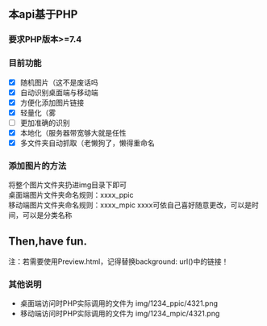 ## 本api基于PHP  
### 要求PHP版本>=7.4
### 目前功能  
- [x] 随机图片（这不是废话吗
- [x] 自动识别桌面端与移动端
- [x] 方便化添加图片链接
- [x] 轻量化（雾
- [ ] 更加准确的识别
- [x] 本地化（服务器带宽够大就是任性
- [x] 多文件夹自动抓取（老懒狗了，懒得重命名

### 添加图片的方法
将整个图片文件夹扔进img目录下即可  
桌面端图片文件夹命名规则：xxxx_ppic  
移动端图片文件夹命名规则：xxxx_mpic
xxxx可依自己喜好随意更改，可以是时间，可以是分类名称 
  
## Then,have fun. 
注：若需要使用Preview.html，记得替换background: url()中的链接！ 

### 其他说明
- 桌面端访问时PHP实际调用的文件为 img/1234_ppic/4321.png
- 移动端访问时PHP实际调用的文件为 img/1234_mpic/4321.png
